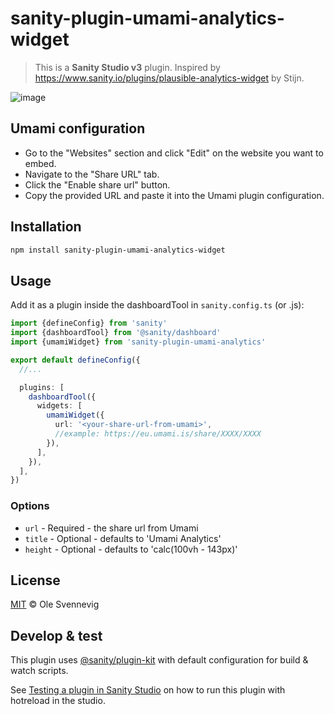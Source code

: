 # sanity-plugin-umami-analytics-widget

> This is a **Sanity Studio v3** plugin.
> Inspired by https://www.sanity.io/plugins/plausible-analytics-widget by Stijn.

![image](https://github.com/osvennevig/sanity-plugin-umami-analytics-widget/blob/1d5ca8de90fabdb33954b8455241c35d7330f22f/image.png)

## Umami configuration

- Go to the "Websites" section and click "Edit" on the website you want to embed.
- Navigate to the "Share URL" tab.
- Click the "Enable share url" button.
- Copy the provided URL and paste it into the Umami plugin configuration.

## Installation

```sh
npm install sanity-plugin-umami-analytics-widget
```

## Usage

Add it as a plugin inside the dashboardTool in `sanity.config.ts` (or .js):

```ts
import {defineConfig} from 'sanity'
import {dashboardTool} from '@sanity/dashboard'
import {umamiWidget} from 'sanity-plugin-umami-analytics'

export default defineConfig({
  //...

  plugins: [
    dashboardTool({
      widgets: [
        umamiWidget({
          url: '<your-share-url-from-umami>',
          //example: https://eu.umami.is/share/XXXX/XXXX
        }),
      ],
    }),
  ],
})
```

### Options

- `url` - Required - the share url from Umami
- `title` - Optional - defaults to 'Umami Analytics'
- `height` - Optional - defaults to 'calc(100vh - 143px)'

## License

[MIT](LICENSE) © Ole Svennevig

## Develop & test

This plugin uses [@sanity/plugin-kit](https://github.com/sanity-io/plugin-kit)
with default configuration for build & watch scripts.

See [Testing a plugin in Sanity Studio](https://github.com/sanity-io/plugin-kit#testing-a-plugin-in-sanity-studio)
on how to run this plugin with hotreload in the studio.
